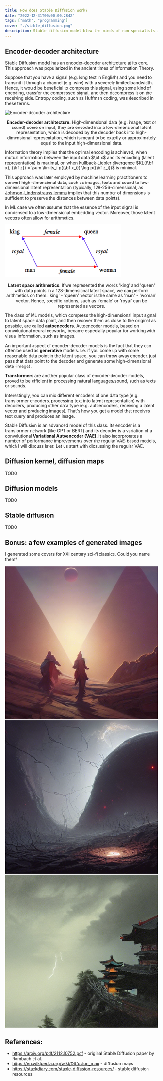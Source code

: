 ```yaml
---
title: How does Stable Diffusion work?
date: "2022-12-31T00:00:00.284Z"
tags: ["math", "programming"]
cover: "./stable_diffusion.png"
description: Stable diffusion model blew the minds of non-specialists in AI this 2022. In this post I am going to discuss the concepts, it is assembled of. 
---
```


## Encoder-decoder architecture

Stable Diffusion model has an encoder-decoder architecture at its core. This approach was popularized in the ancient times of Information Theory.

Suppose that you have a signal (e.g. long text in English) and you need to transmit it through a channel (e.g. wire) with a severely limited
bandwidth. Hence, it would be beneficial to compress this signal, using some kind of encoding, transfer the compressed signal,
and then decompress it on the receiving side. Entropy coding, such as Huffman coding, was described in these terms.

![Encoder-decoder architecture](Encoder-decoder.png)<center>**Encoder-decoder architecture.** High-dimensional data (e.g. image, text or sound) come on input, they are encoded into a low-dimensional latent representation, which is decoded by the decoder back into high-dimensional representation, which is meant to be exactly or approximately equal to the input high-dimensional data.</center>

Information theory implies that the optimal encoding is achieved, when mutual information between the input data $\bf x$
and its encoding (latent representation) is maximal, or, when Kullback-Liebler divergence 
$KL({\bf x}, {\bf z}) = \sum \limits_i p({\bf x_i}) \log p({\bf z_i})$ is minimal.

This approach was later employed by machine learning practitioners to convert high-dimensional data, such as images, texts
and sound to low-dimensional latent representation (typically, 128-256-dimensional, as [Johnson-Lindenstrauss lemma](/2021-09-10-1/) implies that this number of
dimensions is sufficient to preserve the distances between data points).

In ML case we often assume that the essence of the input signal is condensed to a low-dimensional embedding
vector. Moreover, those latent vectors often allow for arithmetics.

![king queen arithmetics](king_queen_parallelogram.png)<center>**Latent space arithmetics**. If we represented the words
'king' and 'queen' with data points in a 128-dimensional latent space, we can perform arithmetics 
on them. 'king' - 'queen' vector is the same as 'man' - 'woman' vector. Hence, specific notions, such as
'female' or 'royal' can be represented as vectors.</center>

The class of ML models, which compress the high-dimensional input signal to latent space data point, and then recover them
as close to the original as possible, are called **autoencoders**. Autoencoder models, based on convolutional neural networks, became especially popular for working with visual information, 
such as images.

An important aspect of encoder-decoder models is the fact that they can often be used as **generative** models. I.e. if
you come up with some reasonable data point in the latent space, you can throw away encoder, just pass that data point
to the decoder and generate some high-dimensional data (image).

**Transformers** are another popular class of encoder-decoder models, proved to be efficient in processing
natural languages/sound, such as texts or sounds.

Interestingly, you can mix different encoders of one data type (e.g. transformer encoders, processing text into latent
representation) with decoders, producing other data type (e.g. autoencoders, receiving a latent vector and producing
images). That's how you get a model that receives text query and produces an image. 

Stable Diffusion is an advanced model of this class. Its encoder is a transformer network (like GPT or BERT) and its 
decoder is a variation of a convolutional **Variational Autoencoder (VAE)**. It also incorprorates a number of performance
improvements over the regular VAE-based models, which I will discuss later. Let us start with dicsussing the regular VAE.

## Diffusion kernel, diffusion maps

TODO

## Diffusion models

TODO

## Stable diffusion

TODO

## Bonus: a few examples of generated images

I generated some covers for XXI century sci-fi classics. Could you name them?

![Three body problem](./grid-0023.png) ![Blindsight](./grid-0033.png)
![Ball lightning](./grid-0027.png)


## References:
* https://arxiv.org/pdf/2112.10752.pdf - original Stable Diffusion paper by Rombach et al.
* https://en.wikipedia.org/wiki/Diffusion_map - diffusion maps
* https://stackdiary.com/stable-diffusion-resources/ - stable diffusion resources